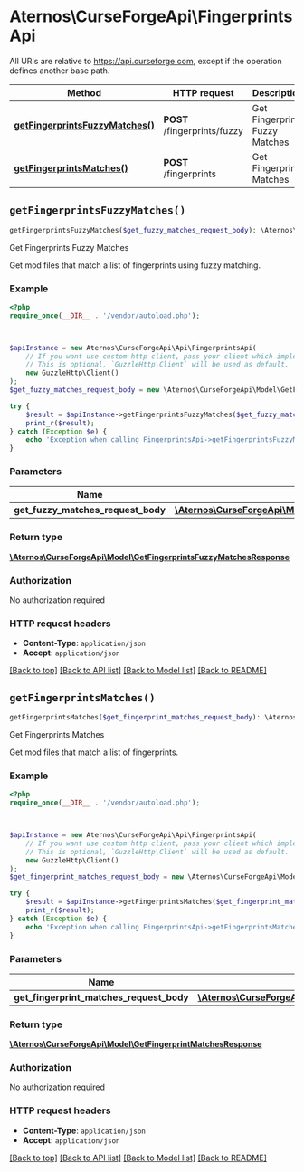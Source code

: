 # Aternos\CurseForgeApi\FingerprintsApi

All URIs are relative to https://api.curseforge.com, except if the operation defines another base path.

| Method | HTTP request | Description |
| ------------- | ------------- | ------------- |
| [**getFingerprintsFuzzyMatches()**](FingerprintsApi.md#getFingerprintsFuzzyMatches) | **POST** /fingerprints/fuzzy | Get Fingerprints Fuzzy Matches |
| [**getFingerprintsMatches()**](FingerprintsApi.md#getFingerprintsMatches) | **POST** /fingerprints | Get Fingerprints Matches |


## `getFingerprintsFuzzyMatches()`

```php
getFingerprintsFuzzyMatches($get_fuzzy_matches_request_body): \Aternos\CurseForgeApi\Model\GetFingerprintsFuzzyMatchesResponse
```

Get Fingerprints Fuzzy Matches

Get mod files that match a list of fingerprints using fuzzy matching.

### Example

```php
<?php
require_once(__DIR__ . '/vendor/autoload.php');



$apiInstance = new Aternos\CurseForgeApi\Api\FingerprintsApi(
    // If you want use custom http client, pass your client which implements `GuzzleHttp\ClientInterface`.
    // This is optional, `GuzzleHttp\Client` will be used as default.
    new GuzzleHttp\Client()
);
$get_fuzzy_matches_request_body = new \Aternos\CurseForgeApi\Model\GetFuzzyMatchesRequestBody(); // \Aternos\CurseForgeApi\Model\GetFuzzyMatchesRequestBody

try {
    $result = $apiInstance->getFingerprintsFuzzyMatches($get_fuzzy_matches_request_body);
    print_r($result);
} catch (Exception $e) {
    echo 'Exception when calling FingerprintsApi->getFingerprintsFuzzyMatches: ', $e->getMessage(), PHP_EOL;
}
```

### Parameters

| Name | Type | Description  | Notes |
| ------------- | ------------- | ------------- | ------------- |
| **get_fuzzy_matches_request_body** | [**\Aternos\CurseForgeApi\Model\GetFuzzyMatchesRequestBody**](../Model/GetFuzzyMatchesRequestBody.md)|  | [optional] |

### Return type

[**\Aternos\CurseForgeApi\Model\GetFingerprintsFuzzyMatchesResponse**](../Model/GetFingerprintsFuzzyMatchesResponse.md)

### Authorization

No authorization required

### HTTP request headers

- **Content-Type**: `application/json`
- **Accept**: `application/json`

[[Back to top]](#) [[Back to API list]](../../README.md#endpoints)
[[Back to Model list]](../../README.md#models)
[[Back to README]](../../README.md)

## `getFingerprintsMatches()`

```php
getFingerprintsMatches($get_fingerprint_matches_request_body): \Aternos\CurseForgeApi\Model\GetFingerprintMatchesResponse
```

Get Fingerprints Matches

Get mod files that match a list of fingerprints.

### Example

```php
<?php
require_once(__DIR__ . '/vendor/autoload.php');



$apiInstance = new Aternos\CurseForgeApi\Api\FingerprintsApi(
    // If you want use custom http client, pass your client which implements `GuzzleHttp\ClientInterface`.
    // This is optional, `GuzzleHttp\Client` will be used as default.
    new GuzzleHttp\Client()
);
$get_fingerprint_matches_request_body = new \Aternos\CurseForgeApi\Model\GetFingerprintMatchesRequestBody(); // \Aternos\CurseForgeApi\Model\GetFingerprintMatchesRequestBody

try {
    $result = $apiInstance->getFingerprintsMatches($get_fingerprint_matches_request_body);
    print_r($result);
} catch (Exception $e) {
    echo 'Exception when calling FingerprintsApi->getFingerprintsMatches: ', $e->getMessage(), PHP_EOL;
}
```

### Parameters

| Name | Type | Description  | Notes |
| ------------- | ------------- | ------------- | ------------- |
| **get_fingerprint_matches_request_body** | [**\Aternos\CurseForgeApi\Model\GetFingerprintMatchesRequestBody**](../Model/GetFingerprintMatchesRequestBody.md)|  | [optional] |

### Return type

[**\Aternos\CurseForgeApi\Model\GetFingerprintMatchesResponse**](../Model/GetFingerprintMatchesResponse.md)

### Authorization

No authorization required

### HTTP request headers

- **Content-Type**: `application/json`
- **Accept**: `application/json`

[[Back to top]](#) [[Back to API list]](../../README.md#endpoints)
[[Back to Model list]](../../README.md#models)
[[Back to README]](../../README.md)
